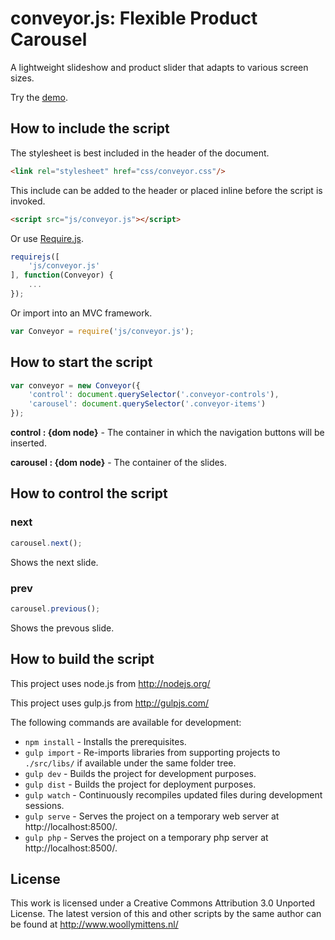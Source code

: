 # conveyor.js: Flexible Product Carousel

A lightweight slideshow and product slider that adapts to various screen sizes.

Try the <a href="http://www.woollymittens.nl/default.php?url=useful-conveyor">demo</a>.

## How to include the script

The stylesheet is best included in the header of the document.

```html
<link rel="stylesheet" href="css/conveyor.css"/>
```

This include can be added to the header or placed inline before the script is invoked.

```html
<script src="js/conveyor.js"></script>
```

Or use [Require.js](https://requirejs.org/).

```js
requirejs([
	'js/conveyor.js'
], function(Conveyor) {
	...
});
```

Or import into an MVC framework.

```js
var Conveyor = require('js/conveyor.js');
```

## How to start the script

```javascript
var conveyor = new Conveyor({
	'control': document.querySelector('.conveyor-controls'),
	'carousel': document.querySelector('.conveyor-items')
});
```

**control : {dom node}** - The container in which the navigation buttons will be inserted.

**carousel : {dom node}** - The container of the slides.

## How to control the script

### next

```javascript
carousel.next();
```

Shows the next slide.

### prev

```javascript
carousel.previous();
```

Shows the prevous slide.

## How to build the script

This project uses node.js from http://nodejs.org/

This project uses gulp.js from http://gulpjs.com/

The following commands are available for development:
+ `npm install` - Installs the prerequisites.
+ `gulp import` - Re-imports libraries from supporting projects to `./src/libs/` if available under the same folder tree.
+ `gulp dev` - Builds the project for development purposes.
+ `gulp dist` - Builds the project for deployment purposes.
+ `gulp watch` - Continuously recompiles updated files during development sessions.
+ `gulp serve` - Serves the project on a temporary web server at http://localhost:8500/.
+ `gulp php` - Serves the project on a temporary php server at http://localhost:8500/.

## License

This work is licensed under a Creative Commons Attribution 3.0 Unported License. The latest version of this and other scripts by the same author can be found at http://www.woollymittens.nl/
